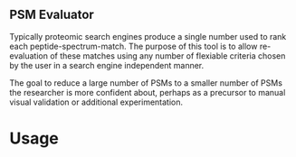 PSM Evaluator
-------------

Typically proteomic search engines produce a single number used to
rank each peptide-spectrum-match. The purpose of this tool is to allow
re-evaluation of these matches using any number of flexiable criteria
chosen by the user in a search engine independent manner.

The goal to reduce a large number of PSMs to a smaller number of PSMs
the researcher is more confident about, perhaps as a precursor to
manual visual validation or additional experimentation.

Usage
=====

